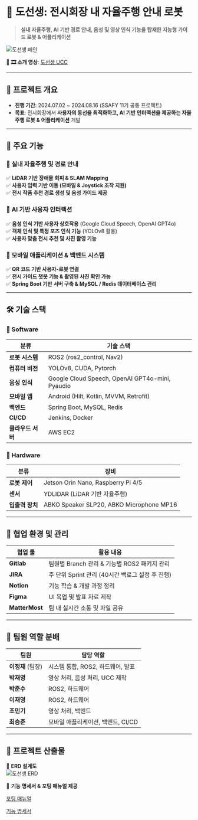 # 🚗 **도선생: 전시회장 내 자율주행 안내 로봇**  
> **실내 자율주행, AI 기반 경로 안내, 음성 및 영상 인식 기능을 탑재한 지능형 가이드 로봇 & 어플리케이션**  

![도선생 메인](https://github.com/user-attachments/assets/b4d65cd5-5e8b-4bcd-8d4b-3c5e781d6a1d)  

🔗 **🎞️ 소개 영상**: [도선생 UCC](https://drive.google.com/file/d/14d044L9bcnZX_znx0uH11mlCFfubB7W1/view)  

---

## **📆 프로젝트 개요**  
- **진행 기간**: 2024.07.02 ~ 2024.08.16 (SSAFY 11기 공통 프로젝트)  
- **목표**: 전시회장에서 **사용자의 동선을 최적화하고, AI 기반 인터랙션을 제공하는 자율주행 로봇 & 어플리케이션** 개발  

---

## **🌟 주요 기능**  

### 🔹 **실내 자율주행 및 경로 안내**  
✅ **LiDAR 기반 장애물 회피 & SLAM Mapping**  
✅ **사용자 입력 기반 이동 (모바일 & Joystick 조작 지원)**  
✅ **전시 작품 추천 경로 생성 및 음성 가이드 제공**  

### 🔹 **AI 기반 사용자 인터랙션**  
✅ **음성 인식 기반 사용자 상호작용** (Google Cloud Speech, OpenAI GPT4o)  
✅ **객체 인식 및 특정 포즈 인식 기능** (YOLOv8 활용)  
✅ **사용자 맞춤 전시 추천 및 사진 촬영 기능**  

### 🔹 **모바일 애플리케이션 & 백엔드 시스템**  
✅ **QR 코드 기반 사용자-로봇 연결**  
✅ **전시 가이드 챗봇 기능 & 촬영된 사진 확인 가능**  
✅ **Spring Boot 기반 서버 구축 & MySQL / Redis 데이터베이스 관리**  

---

## **🛠 기술 스택**  

### **📌 Software**  
| 분류 | 기술 스택 |
|------|--------------------------------|
| **로봇 시스템** | ROS2 (ros2_control, Nav2) |
| **컴퓨터 비전** | YOLOv8, CUDA, Pytorch |
| **음성 인식** | Google Cloud Speech, OpenAI GPT4o-mini, Pyaudio |
| **모바일 앱** | Android (Hilt, Kotlin, MVVM, Retrofit) |
| **백엔드** | Spring Boot, MySQL, Redis |
| **CI/CD** | Jenkins, Docker |
| **클라우드 서버** | AWS EC2 |

### **📌 Hardware**  
| 분류 | 장비 |
|------|--------------------------------|
| **로봇 제어** | Jetson Orin Nano, Raspberry Pi 4/5 |
| **센서** | YDLIDAR (LiDAR 기반 자율주행) |
| **입출력 장치** | ABKO Speaker SLP20, ABKO Microphone MP16 |

---

## **🤝 협업 환경 및 관리**  

| 협업 툴 | 활용 내용 |
|------|--------------------------------|
| **Gitlab** | 팀원별 Branch 관리 & 기능별 ROS2 패키지 관리 |
| **JIRA** | 주 단위 Sprint 관리 (40시간 백로그 설정 후 진행) |
| **Notion** | 기능 학습 & 개발 과정 정리 |
| **Figma** | UI 목업 및 발표 자료 제작 |
| **MatterMost** | 팀 내 실시간 소통 및 파일 공유 |

---

## **👥 팀원 역할 분배**  

| 팀원 | 담당 역할 |
|------|--------------------------------|
| **이정재** (팀장) | 시스템 통합, ROS2, 하드웨어, 발표 |
| **박재영** | 영상 처리, 음성 처리, UCC 제작 |
| **박준수** | ROS2, 하드웨어 |
| **이재영** | ROS2, 하드웨어 |
| **조민기** | 영상 처리, 백엔드 |
| **최승준** | 모바일 애플리케이션, 백엔드, CI/CD |

---

## **📑 프로젝트 산출물**  

📌 **ERD 설계도**  
![도선생 ERD](https://github.com/user-attachments/assets/7dc5f7ad-6aae-4ca4-8827-36a75b81db1d)  

📌 **기능 명세서 & 포팅 매뉴얼 제공**

[포팅 매뉴얼](https://ssafy-d102.notion.site/d7948fd9c9d746878f0c7bfa6d56358f?pvs=74)

[기능 명세서](https://ssafy-d102.notion.site/21858dfbedb64c619d0a052ffbae95eb?pvs=4)
